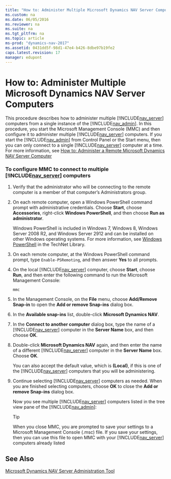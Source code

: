 ```yaml
---
title: "How to: Administer Multiple Microsoft Dynamics NAV Server Computers"
ms.custom: na
ms.date: 06/05/2016
ms.reviewer: na
ms.suite: na
ms.tgt_pltfrm: na
ms.topic: article
ms-prod: "dynamics-nav-2017"
ms.assetid: 0431dd5f-98d1-47e4-b426-8dbe97b19fe2
caps.latest.revision: 17
manager: edupont
---
```

# How to: Administer Multiple Microsoft Dynamics NAV Server Computers
This procedure describes how to administer multiple [!INCLUDE[nav_server](includes/nav_server_md.md)] computers from a single instance of the [!INCLUDE[nav_admin](includes/nav_admin_md.md)]. In this procedure, you start the Microsoft Management Console \(MMC\) and then configure it to administer multiple [!INCLUDE[nav_server](includes/nav_server_md.md)] computers. If you start the [!INCLUDE[nav_admin](includes/nav_admin_md.md)] from Control Panel or the Start menu, then you can only connect to a single [!INCLUDE[nav_server](includes/nav_server_md.md)] computer at a time. For more information, see [How to: Administer a Remote Microsoft Dynamics NAV Server Computer](../Topic/How%20to:%20Administer%20a%20Remote%20Microsoft%20Dynamics%20NAV%20Server%20Computer.md)  
  
### To configure MMC to connect to multiple [!INCLUDE[nav_server](includes/nav_server_md.md)] computers  
  
1.  Verify that the administrator who will be connecting to the remote computer is a member of that computer’s Administrators group.  
  
2.  On each remote computer, open a Windows PowerShell command prompt with administrative credentials. Choose **Start**, choose **Accessories**, right\-click **Windows PowerShell**, and then choose **Run as administrator**.  
  
     Windows PowerShell is included in Windows 7, Windows 8, Windows Server 2008 R2, and Windows Server 2912 and can be installed on other Windows operating systems. For more information, see [Windows PowerShell](http://go.microsoft.com/fwlink/?LinkId=211847) in the TechNet Library.  
  
3.  On each remote computer, at the Windows PowerShell command prompt, type `Enable-PSRemoting`, and then answer **Yes** to all prompts.  
  
4.  On the local [!INCLUDE[nav_server](includes/nav_server_md.md)] computer, choose **Start**, choose **Run**, and then enter the following command to run the Microsoft Management Console:  
  
    ```  
    mmc  
    ```  
  
5.  In the Management Console, on the **File** menu, choose **Add\/Remove Snap\-in** to open the **Add or remove Snap\-ins** dialog box.  
  
6.  In the **Available snap\-ins** list, double\-click **Microsoft Dynamics NAV**.  
  
7.  In the **Connect to another computer** dialog box, type the name of a [!INCLUDE[nav_server](includes/nav_server_md.md)] computer in the **Server Name** box, and then choose **OK**.  
  
8.  Double\-click **Microsoft Dynamics NAV** again, and then enter the name of a different [!INCLUDE[nav_server](includes/nav_server_md.md)] computer in the **Server Name** box. Choose **OK**.  
  
     You can also accept the default value, which is **\(Local\)**, if this is one of the [!INCLUDE[nav_server](includes/nav_server_md.md)] computers that you will be administering.  
  
9. Continue selecting [!INCLUDE[nav_server](includes/nav_server_md.md)] computers as needed. When you are finished selecting computers, choose **OK** to close the **Add or remove Snap\-ins** dialog box.  
  
     Now you see multiple [!INCLUDE[nav_server](includes/nav_server_md.md)] computers listed in the tree view pane of the [!INCLUDE[nav_admin](includes/nav_admin_md.md)]:  
  
    > [!TIP]  
    >  When you close MMC, you are prompted to save your settings to a Microsoft Management Console \(.msc\) file. If you save your settings, then you can use this file to open MMC with your [!INCLUDE[nav_server](includes/nav_server_md.md)] computers already listed  
  
## See Also  
 [Microsoft Dynamics NAV Server Administration Tool](Microsoft-Dynamics-NAV-Server-Administration-Tool.md)